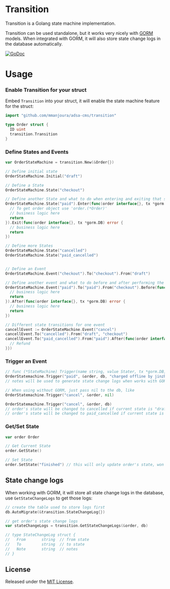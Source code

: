 # Transition

Transition is a Golang state machine implementation.

Transition can be used standalone, but it works very nicely with [GORM](https://github.com/jinzhu/gorm) models. When integrated with GORM, it will also store state change logs in the database automatically.

[![GoDoc](https://godoc.org/github.com/mmanjoura/adsa-cms/transition?status.svg)](https://godoc.org/github.com/mmanjoura/adsa-cms/transition)

# Usage

### Enable Transition for your struct

Embed `Transition` into your struct, it will enable the state machine feature for the struct:

```go
import "github.com/mmanjoura/adsa-cms/transition"

type Order struct {
  ID uint
  transition.Transition
}
```

### Define States and Events

```go
var OrderStateMachine = transition.New(&Order{})

// Define initial state
OrderStateMachine.Initial("draft")

// Define a State
OrderStateMachine.State("checkout")

// Define another State and what to do when entering and exiting that state.
OrderStateMachine.State("paid").Enter(func(order interface{}, tx *gorm.DB) error {
  // To get order object use 'order.(*Order)'
  // business logic here
  return
}).Exit(func(order interface{}, tx *gorm.DB) error {
  // business logic here
  return
})

// Define more States
OrderStateMachine.State("cancelled")
OrderStateMachine.State("paid_cancelled")


// Define an Event
OrderStateMachine.Event("checkout").To("checkout").From("draft")

// Define another event and what to do before and after performing the transition.
OrderStateMachine.Event("paid").To("paid").From("checkout").Before(func(order interface{}, tx *gorm.DB) error {
  // business logic here
  return
}).After(func(order interface{}, tx *gorm.DB) error {
  // business logic here
  return
})

// Different state transitions for one event
cancellEvent := OrderStateMachine.Event("cancel")
cancellEvent.To("cancelled").From("draft", "checkout")
cancellEvent.To("paid_cancelled").From("paid").After(func(order interface{}, tx *gorm.DB) error {
  // Refund
}})
```

### Trigger an Event

```go
// func (*StateMachine) Trigger(name string, value Stater, tx *gorm.DB, notes ...string) error
OrderStatemachine.Trigger("paid", &order, db, "charged offline by jinzhu")
// notes will be used to generate state change logs when works with GORM

// When using without GORM, just pass nil to the db, like
OrderStatemachine.Trigger("cancel", &order, nil)

OrderStatemachine.Trigger("cancel", &order, db)
// order's state will be changed to cancelled if current state is "draft"
// order's state will be changed to paid_cancelled if current state is "paid"
```

### Get/Set State

```go
var order Order

// Get Current State
order.GetState()

// Set State
order.SetState("finished") // this will only update order's state, won't save it into database
```

## State change logs

When working with GORM, it will store all state change logs in the database, use `GetStateChangeLogs` to get those logs:

```go
// create the table used to store logs first
db.AutoMigrate(&transition.StateChangeLog{})

// get order's state change logs
var stateChangeLogs = transition.GetStateChangeLogs(&order, db)

// type StateChangeLog struct {
// 	 From       string  // from state
// 	 To         string  // to state
// 	 Note       string  // notes
// }
```

## License

Released under the [MIT License](http://opensource.org/licenses/MIT).
